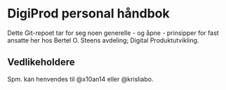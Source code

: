 # DigiProd personal håndbok

Dette Git-repoet tar for seg noen generelle - og åpne - prinsipper for fast ansatte her hos Bertel O. Steens avdeling; Digital Produktutvikling.

## Vedlikeholdere
Spm. kan henvendes til @x10an14 eller @krisliabo.
